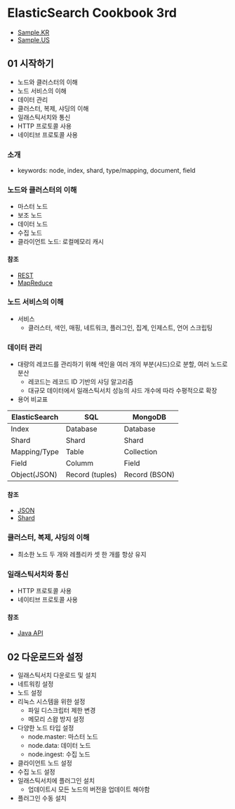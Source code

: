 # ElasticSearch Cookbook 3rd 
- [Sample.KR](http://www.acornpub.co.kr/book/elasticsearch-cookbook-3)
- [Sample.US](https://github.com/PacktPublishing/Elasticsearch-5x-Cookbook-Third-Edition)

## 01 시작하기
- 노드와 클러스터의 이해
- 노드 서비스의 이해
- 데이터 관리
- 클러스터, 복제, 샤딩의 이해
- 일래스틱서치와 통신
- HTTP 프로토콜 사용
- 네이티브 프로토콜 사용

### 소개
- keywords: node, index, shard, type/mapping, document, field

### 노드와 클러스터의 이해
- 마스터 노드
- 보조 노드
- 데이터 노드
- 수집 노드
- 클라이언트 노드: 로컬메모리 캐시

#### 참조
- [REST](https://en.wikipedia.org/wiki/Representational_state_transfer)
- [MapReduce](https://en.wikipedia.org/wiki/MapReduce)

### 노드 서비스의 이해
- 서비스
    - 클러스터, 색인, 매핑, 네트워크, 플러그인, 집계, 인제스트, 언어 스크립팅

### 데이터 관리
- 대량의 레코드를 관리하기 위해 색인을 여러 개의 부분(샤드)으로 분할, 여러 노드로 분산
    - 레코드는 레코드 ID 기반의 샤딩 알고리즘 
    - 대규모 데이터에서 일래스틱서치 성능의 샤드 개수에 따라 수평적으로 확장
- 용어 비교표

| ElasticSearch | SQL | MongoDB |
|---|---|---|
| Index | Database | Database |
| Shard | Shard | Shard |
| Mapping/Type | Table | Collection |
| Field | Columm | Field |
| Object(JSON) | Record (tuples) | Record (BSON) |

#### 참조
- [JSON](https://en.wikipedia.org/wiki/JSON)
- [Shard](https://en.wikipedia.org/wiki/Shard_(database_architecture))

### 클러스터, 복제, 샤딩의 이해
- 최소한 노드 두 개와 레플리카 셋 한 개를 항상 유지

### 일래스틱서치와 통신
- HTTP 프로토콜 사용
- 네이티브 프로토콜 사용

#### 참조
- [Java API](https://www.elastic.co/guide/en/elasticsearch/client/java-api/current/index.html)

## 02 다운로드와 설정
- 일래스틱서치 다운로드 및 설치
- 네트워킹 설정
- 노드 설정
- 리눅스 시스템을 위한 설정
    - 파일 디스크립터 제한 변경
    - 메모리 스왑 방지 설정
- 다양한 노드 타입 설정
    - node.master: 마스터 노드
    - node.data: 데이터 노드
    - node.ingest: 수집 노드
- 클라이언트 노드 설정
- 수집 노드 설정
- 일래스틱서치에 플러그인 설치
    - 업데이트시 모든 노드의 버전을 업데이트 해야함
- 플러그인 수동 설치
